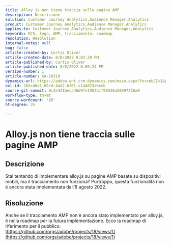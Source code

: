 ```yaml
---
title: Alloy.js non tiene traccia sulle pagine AMP
description: Descrizione
solution: Customer Journey Analytics,Audience Manager,Analytics
product: Customer Journey Analytics,Audience Manager,Analytics
applies-to: Customer Journey Analytics,Audience Manager,Analytics
keywords: KCS, lega, AMP, tracciamento, roadmap
resolution: Resolution
internal-notes: null
bug: false
article-created-by: Curtis Oliver
article-created-date: 8/8/2022 8:02:29 PM
article-published-by: Curtis Oliver
article-published-date: 8/8/2022 8:09:24 PM
version-number: 1
article-number: KA-20310
dynamics-url: https://adobe-ent.crm.dynamics.com/main.aspx?forceUCI=1&pagetype=entityrecord&etn=knowledgearticle&id=e0519906-5517-ed11-b83e-0022480868ff
exl-id: 2b5c46e1-69cd-4ad2-bf01-c144873a6ecb
source-git-commit: 0c3e421beca46d9fe1952b1f98538a50697216a0
workflow-type: tm+mt
source-wordcount: '85'
ht-degree: 3%

---
```


# Alloy.js non tiene traccia sulle pagine AMP

## Descrizione


Stai tentando di implementare alloy.js su pagine AMP basate su dispositivi mobili, ma il tracciamento non funziona? Purtroppo, questa funzionalità non è ancora stata implementata dall’8 agosto 2022.


## Risoluzione


Anche se il tracciamento AMP non è ancora stato implementato per alloy.js, è nella roadmap per la futura implementazione. Ecco la roadmap di riferimento per il pubblico: [https://github.com/orgs/adobe/projects/18/views/1](https://github.com/orgs/adobe/projects/18/views/1)
